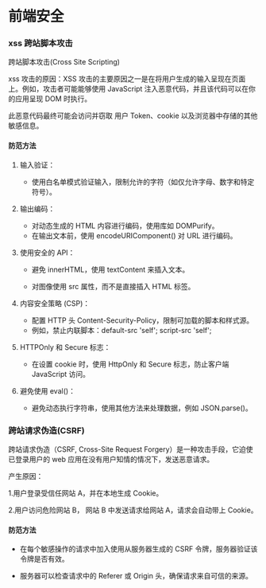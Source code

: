 # 前端安全

### xss 跨站脚本攻击

跨站脚本攻击(Cross Site Scripting)

xss 攻击的原因：XSS 攻击的主要原因之一是在将用户生成的输入呈现在页面上。例如，攻击者可能能够使用 JavaScript 注入恶意代码，并且该代码可以在你的应用呈现 DOM 时执行。

此恶意代码最终可能会访问并窃取 用户 Token、cookie 以及浏览器中存储的其他敏感信息。

#### 防范方法

1. 输入验证：

   - 使用白名单模式验证输入，限制允许的字符（如仅允许字母、数字和特定符号）。

2. 输出编码：

   - 对动态生成的 HTML 内容进行编码，使用库如 DOMPurify。
   - 在输出文本前，使用 encodeURIComponent() 对 URL 进行编码。

3. 使用安全的 API：

   - 避免 innerHTML，使用 textContent 来插入文本。

   - 对图像使用 src 属性，而不是直接插入 HTML 标签。

4. 内容安全策略 (CSP)：

   - 配置 HTTP 头 Content-Security-Policy，限制可加载的脚本和样式源。
   - 例如，禁止内联脚本：default-src 'self'; script-src 'self';

5. HTTPOnly 和 Secure 标志：

   - 在设置 cookie 时，使用 HttpOnly 和 Secure 标志，防止客户端 JavaScript 访问。

6. 避免使用 eval()：

   - 避免动态执行字符串，使用其他方法来处理数据，例如 JSON.parse()。

### 跨站请求伪造(CSRF)

跨站请求伪造（CSRF, Cross-Site Request Forgery）是一种攻击手段，它迫使已登录用户的 web 应用在没有用户知情的情况下，发送恶意请求。

产生原因：

1.用户登录受信任网站 A，并在本地生成 Cookie。

2.用户访问危险网站 B， 网站 B 中发送请求给网站 A，请求会自动带上 Cookie。

#### 防范方法

- 在每个敏感操作的请求中加入使用从服务器生成的 CSRF 令牌，服务器验证该令牌是否有效。

- 服务器可以检查请求中的 Referer 或 Origin 头，确保请求来自可信的来源。
